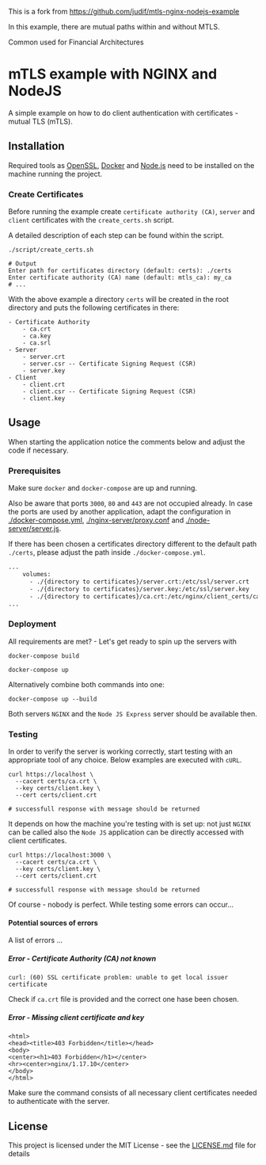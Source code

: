 This is a fork from https://github.com/judif/mtls-nginx-nodejs-example

In this example, there are mutual paths within and without MTLS.

Common used for Financial Architectures

# mTLS example with NGINX and NodeJS

A simple example on how to do client authentication with certificates - mutual TLS (mTLS).

## Installation

Required tools as [OpenSSL](https://www.openssl.org/), [Docker](https://www.docker.com/) and [Node.js](https://nodejs.org/en/) need to be installed on the machine running the project.

### Create Certificates

Before running the example create `certificate authority (CA)`, `server` and `client` certificates with the `create_certs.sh` script. 

A detailed description of each step can be found within the script.

```shell
./script/create_certs.sh

# Output
Enter path for certificates directory (default: certs): ./certs
Enter certificate authority (CA) name (default: mtls_ca): my_ca
# ...
```

With the above example a directory `certs` will be created in the root directory and puts the following certificates in there:

```
- Certificate Authority
    - ca.crt
    - ca.key
    - ca.srl
- Server
    - server.crt
    - server.csr -- Certificate Signing Request (CSR)
    - server.key
- Client
    - client.crt
    - client.csr -- Certificate Signing Request (CSR)
    - client.key
```


## Usage

When starting the application notice the comments below and adjust the code if necessary.

### Prerequisites

Make sure `docker` and `docker-compose` are up and running. 

Also be aware that ports `3000`, `80` and `443` are not occupied already. In case the ports are used by another application, adapt the configuration in [./docker-compose.yml](https://github.com/judif/mtls-basic/blob/main/docker-compose.yml), [./nginx-server/proxy.conf](https://github.com/judif/mtls-basic/blob/main/nginx-server/proxy.conf#L2) and [./node-server/server.js](https://github.com/judif/mtls-basic/blob/main/nginx-server/proxy.conf#L2).

If there has been chosen a certificates directory different to the default path `./certs`, please adjust the path inside `./docker-compose.yml`.

```dockerfile
...
    volumes:
      - ./{directory to certificates}/server.crt:/etc/ssl/server.crt
      - ./{directory to certificates}/server.key:/etc/ssl/server.key
      - ./{directory to certificates}/ca.crt:/etc/nginx/client_certs/ca.crt
...
```

### Deployment 

All requirements are met? - Let's get ready to spin up the servers with

```shell
docker-compose build

docker-compose up
```

Alternatively combine both commands into one:

```shell
docker-compose up --build 
```

Both servers `NGINX` and the `Node JS Express` server should be available then.

### Testing

In order to verify the server is working correctly, start testing with an appropriate tool of any choice. Below examples are executed with `cURL`.

```shell
curl https://localhost \
  --cacert certs/ca.crt \
  --key certs/client.key \
  --cert certs/client.crt 

# successfull response with message should be returned
```

It depends on how the machine you're testing with is set up: not just `NGINX` can be called also the `Node JS` application can be directly accessed with client certificates. 

```shell
curl https://localhost:3000 \
  --cacert certs/ca.crt \
  --key certs/client.key \
  --cert certs/client.crt 

# successfull response with message should be returned
```

Of course - nobody is perfect. While testing some errors can occur...

#### Potential sources of errors

A list of errors ...

##### Error - Certificate Authority (CA) not known

```shell
curl: (60) SSL certificate problem: unable to get local issuer certificate
```

Check if `ca.crt` file is provided and the correct one hase been chosen.

##### Error - Missing client certificate and key

```shell
<html>
<head><title>403 Forbidden</title></head>
<body>
<center><h1>403 Forbidden</h1></center>
<hr><center>nginx/1.17.10</center>
</body>
</html>
```

Make sure the command consists of all necessary client certificates needed to authenticate with the server.

## License

This project is licensed under the MIT License - see the [LICENSE.md](https://github.com/judif/mtls-basic/blob/main/LICENSE.md) file for details
